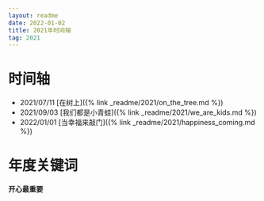 ```yaml
---
layout: readme
date: 2022-01-02
title: 2021年时间轴
tag: 2021
---
```


# 时间轴

- 2021/07/11 [在树上]({% link _readme/2021/on_the_tree.md %})
- 2021/09/03 [我们都是小青蛙]({% link _readme/2021/we_are_kids.md %})
- 2022/01/01 [当幸福来敲门]({% link _readme/2021/happiness_coming.md %})

# 年度关键词

**开心最重要**
